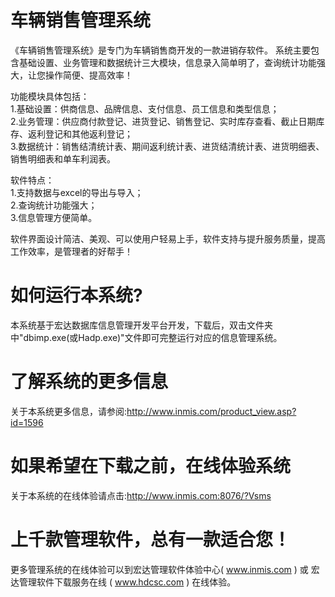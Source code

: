 # 车辆销售管理系统

《车辆销售管理系统》是专门为车辆销售商开发的一款进销存软件。 系统主要包含基础设置、业务管理和数据统计三大模块，信息录入简单明了，查询统计功能强大，让您操作简便、提高效率！ 

功能模块具体包括：   
1.基础设置：供商信息、品牌信息、支付信息、员工信息和类型信息；   
2.业务管理：供应商付款登记、进货登记、销售登记、实时库存查看、截止日期库存、返利登记和其他返利登记；  
3.数据统计：销售结清统计表、期间返利统计表、进货结清统计表、进货明细表、销售明细表和单车利润表。 

软件特点：   
1.支持数据与excel的导出与导入；   
2.查询统计功能强大；   
3.信息管理方便简单。 

 软件界面设计简洁、美观、可以使用户轻易上手，软件支持与提升服务质量，提高工作效率，是管理者的好帮手！

# 如何运行本系统?

本系统基于宏达数据库信息管理开发平台开发，下载后，双击文件夹中"dbimp.exe(或Hadp.exe)"文件即可完整运行对应的信息管理系统。

# 了解系统的更多信息

关于本系统更多信息，请参阅:http://www.inmis.com/product_view.asp?id=1596

# 如果希望在下载之前，在线体验系统

关于本系统的在线体验请点击:http://www.inmis.com:8076/?Vsms

# 上千款管理软件，总有一款适合您！

更多管理系统的在线体验可以到宏达管理软件体验中心( www.inmis.com ) 或 宏达管理软件下载服务在线 ( www.hdcsc.com ) 在线体验。

